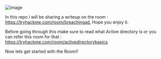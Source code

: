 ![image](https://github.com/Theincognitomode/Breaching-Active-Directory-THM-Writeup/assets/73027020/574a7c5e-1b7a-4a83-824f-de6ed50f5e62)

In this repo i will be sharing a writeup on the room : https://tryhackme.com/room/breachingad, Hope you enjoy it. 


Before going through this make sure to read what Active directory is or you can refer this room for that : https://tryhackme.com/room/activedirectorybasics


Now lets get started with the Room!!
